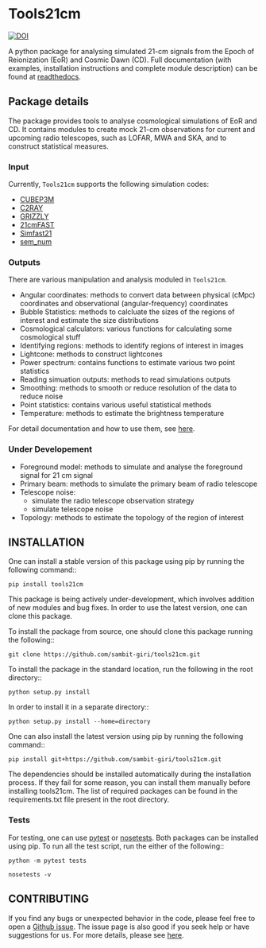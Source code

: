 # Tools21cm

[![DOI](https://joss.theoj.org/papers/10.21105/joss.02363/status.svg)](https://doi.org/10.21105/joss.02363)

A python package for analysing simulated 21-cm signals from the Epoch of Reionization (EoR) and Cosmic Dawn (CD). Full documentation (with examples, installation instructions and complete module description) can be found at [readthedocs](https://tools21cm.readthedocs.io/).

## Package details

The package provides tools to analyse cosmological simulations of EoR and CD. It contains modules to create mock 21-cm observations for current and upcoming radio telescopes, such as LOFAR, MWA and SKA, and to construct statistical measures.

### Input

Currently, `Tools21cm` supports the following simulation codes:

* [CUBEP3M](https://github.com/jharno/cubep3m)
* [C2RAY](https://github.com/garrelt/C2-Ray3Dm)
* [GRIZZLY](https://arxiv.org/abs/1710.09397)
* [21cmFAST](https://21cmfast.readthedocs.io/en/latest/)
* [Simfast21](https://github.com/mariogrs/Simfast21)
* [sem_num](https://arxiv.org/abs/1403.0941)

### Outputs

There are various manipulation and analysis moduled in `Tools21cm`. 

* Angular coordinates: methods to convert data between physical (cMpc) coordinates and observational (angular-frequency) coordinates
* Bubble Statistics: methods to calcluate the sizes of the regions of interest and estimate the size distributions
* Cosmological calculators: various functions for calculating some cosmological stuff
* Identifying regions: methods to identify regions of interest in images
* Lightcone: methods to construct lightcones
* Power spectrum: contains functions to estimate various two point statistics
* Reading simuation outputs: methods to read simulations outputs
* Smoothing: methods to smooth or reduce resolution of the data to reduce noise
* Point statistics: contains various useful statistical methods
* Temperature: methods to estimate the brightness temperature

For detail documentation and how to use them, see [here](https://tools21cm.readthedocs.io/contents.html).

### Under Developement

* Foreground model: methods to simulate and analyse the foreground signal for 21 cm signal
* Primary beam: methods to simulate the primary beam of radio telescope
* Telescope noise: 
	* simulate the radio telescope observation strategy
	* simulate telescope noise
* Topology: methods to estimate the topology of the region of interest



## INSTALLATION

One can install a stable version of this package using pip by running the following command::

    pip install tools21cm

This package is being actively under-development, which involves addition of new modules and bug fixes. In order to use the latest version, one can clone this package.

To install the package from source, one should clone this package running the following::

    git clone https://github.com/sambit-giri/tools21cm.git

To install the package in the standard location, run the following in the root directory::

    python setup.py install

In order to install it in a separate directory::

    python setup.py install --home=directory

One can also install the latest version using pip by running the following command::

    pip install git+https://github.com/sambit-giri/tools21cm.git

The dependencies should be installed automatically during the installation process. If they fail for some reason, you can install them manually before installing tools21cm. The list of required packages can be found in the requirements.txt file present in the root directory.

### Tests

For testing, one can use [pytest](https://docs.pytest.org/en/stable/) or [nosetests](https://nose.readthedocs.io/en/latest/). Both packages can be installed using pip. To run all the test script, run the either of the following::

    python -m pytest tests
    
	nosetests -v

## CONTRIBUTING

If you find any bugs or unexpected behavior in the code, please feel free to open a [Github issue](https://github.com/sambit-giri/tools21cm/issues). The issue page is also good if you seek help or have suggestions for us. For more details, please see [here](https://tools21cm.readthedocs.io/contributing.html).
